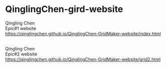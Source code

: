 # QinglingChen-gird-website  <br>

Qingling Chen <br>
Epic#1 website <br>
https://qinglingchen.github.io/QinglingChen-GridMaker-website/index.html

<br>Qingling Chen 
<br>
Epic#2 website <br>
https://qinglingchen.github.io/QinglingChen-GridMaker-website/grid2.html
